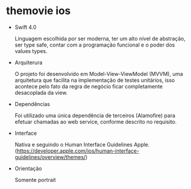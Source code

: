 # themovie ios

- Swift 4.0

    Linguagem escolhida por ser moderna, ter um alto nível de abstração, ser type safe, contar com a programação funcional e o poder dos values types.
    
- Arquiterura
    
    O projeto foi desenvolvido em Model-View-ViewModel (MVVM), uma arquitetura que facilita na implementação de testes unitários, isso acontece pelo fato da regra de negócio ficar completamente desacoplada da view. 

- Dependências
    
    Foi utilizado uma única dependência de terceiros (Alamofire) para efetuar chamadas ao web service, conforme descrito no requisito.

- Interface

    Nativa e seguindo o Human Interface Guidelines Apple. (https://developer.apple.com/ios/human-interface-guidelines/overview/themes/)

- Orientação
    
    Somente portrait
    


